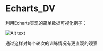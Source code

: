 # Echarts_DV
利用Echarts实现的简单数据可视化例子：

![Alt text](https://github.com/a123wyn/Echarts_DV/blob/master/images/%E5%8F%AF%E8%A7%86%E5%8C%96gif%E5%9B%BE.gif)

通过这样对每个轮次的训练情况有更直观的观察
